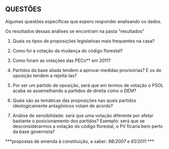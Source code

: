 QUESTÕES 
-----------

Algumas questões específicas que espero responder analisando os dados.

Os resultados dessas análises se encontram na pasta "resultados"

1. Quais os tipos de proposições legislativas mais frequentes na casa?

2. Como foi a votação da mudança do código florestal?

3. Como foram as votações das PECs** em 2011?

4. Partidos da base aliada tendem a aprovar medidas provisórias? E os de oposição tendem a rejeitá-las?

5. Por ser um partido de oposição, será que em termos de votação o PSOL acaba se assemelhando a partidos de direita como o DEM?

6. Quais são as temáticas das proposições nas quais partidos ideologicamente antagônicos votam de acordo?

7. Análise de sensibilidade: será que uma votação diferente por afetar bastante o posicionamento dos partidos?
Exemplo: será que se desconsiderarmos a votação do código florestal, o PV ficaria bem perto da base governista?

***propostas de emenda à constituição, a saber: *98/2007 e 61/2011* ***